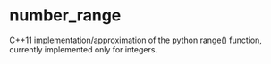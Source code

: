 number_range
============

C++11 implementation/approximation of the python range() function, currently implemented only for integers.